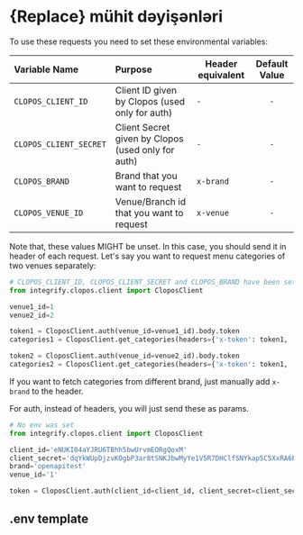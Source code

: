 # {Replace} mühit dəyişənləri

To use these requests you need to set these environmental variables:

| Variable Name          | Purpose                                            | Header equivalent | Default Value |
| :--------------------- | :------------------------------------------------- | ----------------- | :-----------: |
| `CLOPOS_CLIENT_ID`     | Client ID given by Clopos (used only for auth)     | `-`               |      `-`      |
| `CLOPOS_CLIENT_SECRET` | Client Secret given by Clopos (used only for auth) | `-`               |      `-`      |
| `CLOPOS_BRAND`         | Brand that you want to request                     | `x-brand`         |      `-`      |
| `CLOPOS_VENUE_ID`      | Venue/Branch id that you want to request           | `x-venue`         |      `-`      |

Note that, these values MIGHT be unset. In this case, you should send it in header of each request. Let's say you want to request menu categories of two venues separately:

```python
# CLOPOS_CLIENT_ID, CLOPOS_CLIENT_SECRET and CLOPOS_BRAND have been set as env variables
from integrify.clopos.client import CloposClient

venue1_id=1
venue2_id=2

token1 = CloposClient.auth(venue_id=venue1_id).body.token
categories1 = CloposClient.get_categories(headers={'x-token': token1, 'x-venue': venue1_id}).body.data

token2 = CloposClient.auth(venue_id=venue2_id).body.token
categories2 = CloposClient.get_categories(headers={'x-token': token1, 'x-venue': venue2_id}).body.data
```

If you want to fetch categories from different brand, just manually add `x-brand` to the header.

For auth, instead of headers, you will just send these as params.

```python
# No env was set
from integrify.clopos.client import CloposClient

client_id='eNUKI04aYJRU6TBhh5bwUrvmEORgQoxM'
client_secret='dqYkWUpDjzvKOgbP3ar8tSNKJbwMyYe1V5R7DHClfSNYkap5C5XxRA6PmzoPv1I2'
brand='openapitest'
venue_id='1'

token = CloposClient.auth(client_id=client_id, client_secret=client_secret, brand=brand, venue_id=venue_id).body.token
```


## .env template

```text

```
